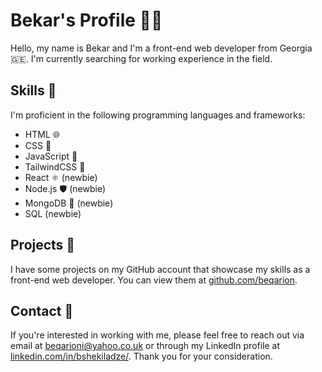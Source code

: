 # Bekar's Profile 👨‍💻

Hello, my name is Bekar and I'm a front-end web developer from Georgia 🇬🇪. I'm currently searching for working experience in the field.

## Skills 🚀

I'm proficient in the following programming languages and frameworks:

-   HTML 🌐
-   CSS 🎨
-   JavaScript 🚀
-   TailwindCSS 🌟
-   React ⚛️ (newbie)
-   Node.js 🛡️ (newbie)
-   MongoDB 🍃 (newbie)
-   SQL (newbie)


## Projects 📂

I have some projects on my GitHub account that showcase my skills as a front-end web developer. You can view them at [github.com/beqarion](https://github.com/beqarion).

## Contact 📩

If you're interested in working with me, please feel free to reach out via email at [beqarioni@yahoo.co.uk](mailto:beqarioni@yahoo.co.uk) or through my LinkedIn profile at [linkedin.com/in/bshekiladze/](https://www.linkedin.com/in/bshekiladze/). Thank you for your consideration.
